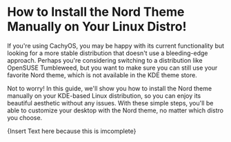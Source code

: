 # How to Install the Nord Theme Manually on Your Linux Distro!

If you're using CachyOS, you may be happy with its current functionality but looking for a more stable distribution that doesn't use a bleeding-edge approach. Perhaps you're considering switching to a distribution like OpenSUSE Tumbleweed, but you want to make sure you can still use your favorite Nord theme, which is not available in the KDE theme store.

Not to worry! In this guide, we'll show you how to install the Nord theme manually on your KDE-based Linux distribution, so you can enjoy its beautiful aesthetic without any issues. With these simple steps, you'll be able to customize your desktop with the Nord theme, no matter which distro you choose.

{Insert Text here because this is imcomplete}
